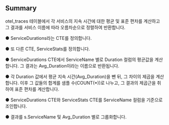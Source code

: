 ## Summary

otel_traces 테이블에서 각 서비스의 지속 시간에 대한 평균 및 표준 편차를 계산하고 그 결과를 서비스 이름에 따라 오름차순으로 정렬하여 반환합니다.

●	ServiceDurations라는 CTE를 정의합니다.

●	또 다른 CTE, ServiceStats를 정의합니다.

●	ServiceDurations CTE에서 ServiceName 별로 Duration 컬럼의 평균값을 계산합니다. 그 결과는 Avg_Duration이라는 이름으로 반환됩니다.

●	각 Duration 값에서 평균 지속 시간(Avg_Duration)을 뺀 뒤, 그 차이의 제곱을 계산합니다. 이후 그 값들의 합계를 샘플 수(COUNT(*))로 나누고, 그 결과의 제곱근을 취하여 표준 편차를 계산합니다.

●	ServiceDurations CTE와 ServiceStats CTE를 ServiceName 컬럼을 기준으로 조인합니다.

●	결과를 s.ServiceName 및 Avg_Duration 별로 그룹화합니다.

